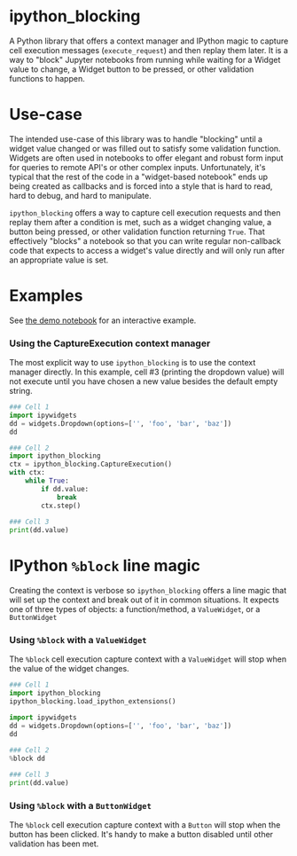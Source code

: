 # ipython_blocking
A Python library that offers a context manager and IPython magic to capture cell execution messages (`execute_request`) and then replay them later.  It is a way to "block" Jupyter notebooks from running while waiting for a Widget value to change, a Widget button to be pressed, or other validation functions to happen.


# Use-case
The intended use-case of this library was to handle "blocking" until a widget value changed or was filled out to satisfy some validation function.  Widgets are often used in notebooks to offer elegant and robust form input for queries to remote API's or other complex inputs.  Unfortunately, it's typical that the rest of the code in a "widget-based notebook" ends up being created as callbacks and is forced into a style that is hard to read, hard to debug, and hard to manipulate.

`ipython_blocking` offers a way to capture cell execution requests and then replay them after a condition is met, such as a widget changing value, a button being pressed, or other validation function returning `True`.  That effectively "blocks" a notebook so that you can write regular non-callback code that expects to access a widget's value directly and will only run after an appropriate value is set.

# Examples
See [the demo notebook](demo_notebook.ipynb) for an interactive example.

### Using the CaptureExecution context manager
The most explicit way to use `ipython_blocking` is to use the context manager directly.  In this example, cell #3 (printing the dropdown value) will not execute until you have chosen a new value besides the default empty string.
```python
### Cell 1
import ipywidgets
dd = widgets.Dropdown(options=['', 'foo', 'bar', 'baz'])
dd

### Cell 2
import ipython_blocking
ctx = ipython_blocking.CaptureExecution()
with ctx:
    while True:
        if dd.value:
            break
        ctx.step()
        
### Cell 3
print(dd.value)
```

# IPython `%block` line magic
Creating the context is verbose so `ipython_blocking` offers a line magic that will set up the context and break out of it in common situations.  It expects one of three types of objects: a function/method, a `ValueWidget`, or a `ButtonWidget`

### Using `%block` with a `ValueWidget`
The `%block` cell execution capture context with a `ValueWidget` will stop when the value of the widget changes.
```python
### Cell 1
import ipython_blocking
ipython_blocking.load_ipython_extensions()

import ipywidgets
dd = widgets.Dropdown(options=['', 'foo', 'bar', 'baz'])
dd

### Cell 2
%block dd
        
### Cell 3
print(dd.value)
```

### Using `%block` with a `ButtonWidget`
The `%block` cell execution capture context with a `Button` will stop when the button has been clicked.  It's handy to make a button disabled until other validation has been met.



